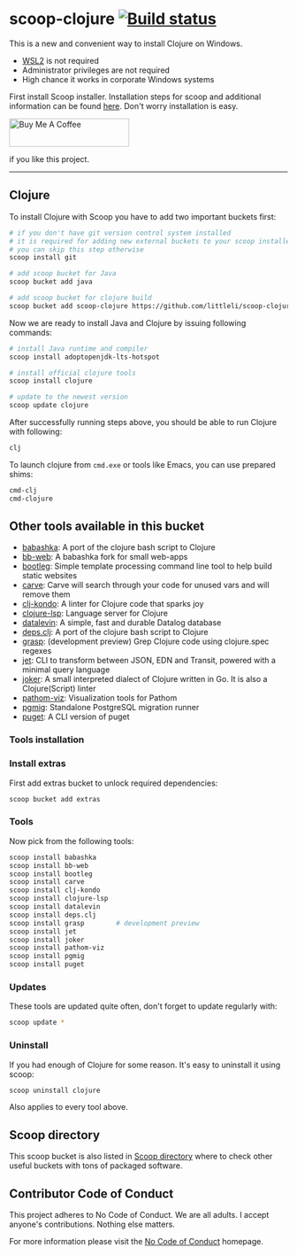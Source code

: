 # scoop-clojure [![Build status](https://ci.appveyor.com/api/projects/status/u9ru7wvaoslc4coh/branch/master?svg=true)](https://ci.appveyor.com/project/littleli/scoop-clojure/branch/master)

This is a new and convenient way to install Clojure on Windows.

- [WSL2](https://docs.microsoft.com/en-us/windows/wsl/faq) is not required
- Administrator privileges are not required
- High chance it works in corporate Windows systems

First install Scoop installer. Installation steps for scoop and additional information can be found [here](http://scoop.sh). Don't worry installation is easy.

<a href="https://www.buymeacoffee.com/alesrocks" target="_blank">
  <img src="https://cdn.buymeacoffee.com/buttons/default-green.png" alt="Buy Me A Coffee" height="51" width="217">
</a>

if you like this project.

<hr>

## Clojure

To install Clojure with Scoop you have to add two important buckets first:

```sh
# if you don't have git version control system installed
# it is required for adding new external buckets to your scoop installer
# you can skip this step otherwise
scoop install git

# add scoop bucket for Java
scoop bucket add java

# add scoop bucket for clojure build
scoop bucket add scoop-clojure https://github.com/littleli/scoop-clojure
```

Now we are ready to install Java and Clojure by issuing following commands:

```sh
# install Java runtime and compiler
scoop install adoptopenjdk-lts-hotspot

# install official clojure tools
scoop install clojure

# update to the newest version
scoop update clojure
```

After successfully running steps above, you should be able to run Clojure with following:

```sh
clj
```

To launch clojure from `cmd.exe` or tools like Emacs, you can use prepared shims:

```sh
cmd-clj
cmd-clojure
```

## Other tools available in this bucket

- [babashka](https://github.com/borkdude/babashka): A port of the clojure bash script to Clojure
- [bb-web](https://github.com/kloimhardt/babashka-web): A babashka fork for small web-apps
- [bootleg](https://github.com/retrogradeorbit/bootleg): Simple template processing command line tool to help build static websites
- [carve](https://github.com/borkdude/carve): Carve will search through your code for unused vars and will remove them
- [clj-kondo](https://github.com/borkdude/clj-kondo): A linter for Clojure code that sparks joy
- [clojure-lsp](https://github.com/clojure-lsp/clojure-lsp): Language server for Clojure
- [datalevin](https://github.com/juji-io/datalevin): A simple, fast and durable Datalog database
- [deps.clj](https://github.com/borkdude/deps.clj): A port of the clojure bash script to Clojure
- [grasp](https://github.com/borkdude/grasp): (development preview) Grep Clojure code using clojure.spec regexes
- [jet](https://github.com/borkdude/jet): CLI to transform between JSON, EDN and Transit, powered with a minimal query language
- [joker](https://joker-lang.org): A small interpreted dialect of Clojure written in Go. It is also a Clojure(Script) linter
- [pathom-viz](https://github.com/wilkerlucio/pathom-viz): Visualization tools for Pathom
- [pgmig](https://github.com/leafclick/pgmig): Standalone PostgreSQL migration runner
- [puget](https://github.com/borkdude/puget-cli): A CLI version of puget

### Tools installation

### Install extras

First add extras bucket to unlock required dependencies:

```sh
scoop bucket add extras
```

### Tools

Now pick from the following tools:

```sh
scoop install babashka
scoop install bb-web
scoop install bootleg
scoop install carve
scoop install clj-kondo
scoop install clojure-lsp
scoop install datalevin
scoop install deps.clj
scoop install grasp        # development preview
scoop install jet
scoop install joker
scoop install pathom-viz
scoop install pgmig
scoop install puget
```

### Updates

These tools are updated quite often, don't forget to update regularly with:

```sh
scoop update *
```

### Uninstall

If you had enough of Clojure for some reason. It's easy to uninstall it using scoop:

```sh
scoop uninstall clojure
```

Also applies to every tool above.

## Scoop directory

This scoop bucket is also listed in [Scoop directory](https://rasa.github.io/scoop-directory/by-bucket.html#littleli_scoop-clojure) where to check other useful buckets with tons of packaged software.

## Contributor Code of Conduct

This project adheres to No Code of Conduct. We are all adults. I accept anyone's contributions. Nothing else matters.

For more information please visit the [No Code of Conduct](https://github.com/domgetter/NCoC) homepage.
